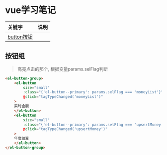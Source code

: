 # vue学习笔记

关键字|说明
:---|:---
[button按钮](#按钮组) |

## 按钮组
> 高亮点击的那个, 根据变量params.selFlag判断
```html
<el-button-group>
    <el-button
        size="small"
        :class="{'el-button--primary': params.selFlag === 'moneyList'}"
        @click="tagTypeChanged('moneyList')"
    >
    实时金额
    </el-button>
    <el-button
        size="small"
        :class="{'el-button--primary': params.selFlag === 'upsertMoney'}"
        @click="tagTypeChanged('upsertMoney')"
    >
    年度结算
    </el-button>
</el-button-group>
```